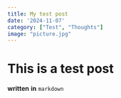 ```yaml
---
title: My test post
date: '2024-11-07'
category: ["Test", "Thoughts"]
image: "picture.jpg"
---
```


# This is a test post

__written__ **in** `markdown`


